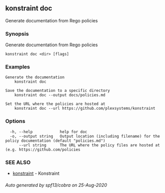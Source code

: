 ## konstraint doc

Generate documentation from Rego policies

### Synopsis

Generate documentation from Rego policies

```
konstraint doc <dir> [flags]
```

### Examples

```
Generate the documentation
	konstraint doc

Save the documentation to a specific directory
	konstraint doc --output docs/policies.md
	
Set the URL where the policies are hosted at
	konstraint doc --url https://github.com/plexsystems/konstraint
```

### Options

```
  -h, --help            help for doc
  -o, --output string   Output location (including filename) for the policy documentation (default "policies.md")
      --url string      The URL where the policy files are hosted at (e.g. https://github.com/policies
```

### SEE ALSO

* [konstraint](konstraint.md)	 - Konstraint

###### Auto generated by spf13/cobra on 25-Aug-2020
